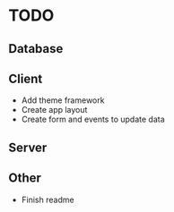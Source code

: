 # TODO

## Database

## Client

- Add theme framework
- Create app layout
- Create form and events to update data

## Server

## Other

- Finish readme
